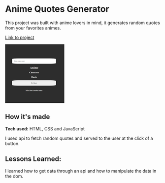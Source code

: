 # Anime Quotes Generator #

This project was built with anime lovers in mind, it generates random quotes from your favorites animes. 


[Link to project](https://anime-quotes-gen.netlify.app)

![Anime-Gen](https://github.com/specialyas/100Devs/blob/main/Anime%20Quotes%20Generator/anime.png?raw=true)

## How it's made ##

**Tech used:** HTML, CSS and JavaScript

I used api to fetch random quotes and served to the user at the click of a button.

## Lessons Learned: ##

I learned how to get data through an api and how to manipulate the data in the dom.
